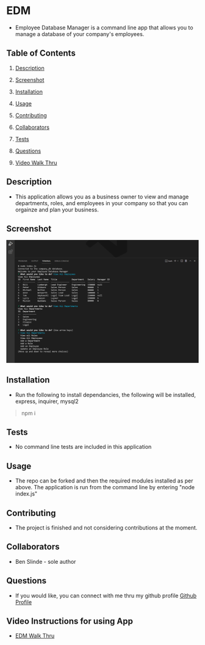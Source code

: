 # EDM
* Employee Database Manager is a command line app that allows you to manage a database of your company's employees.

## Table of Contents

1. [Description](#description)

1. [Screenshot](#screenshot)

1. [Installation](#installation)

1. [Usage](#usage)

1. [Contributing](#contributing)

1. [Collaborators](#collaborators)

1. [Tests](#tests)

1. [Questions](#questions)

1. [Video Walk Thru](#sample)


## <a id="description"></a>Description

* This application allows you as a business owner to view and manage departments, roles, and employees in your company so that you can orgainze and plan your business.

## <a id="screenshot"></a>Screenshot

![Screenshot of App in use](./assets/images/EDMSS.png)

## <a id="installation"></a>Installation

* Run the following to install dependancies, the following will be installed, express, inquirer, mysql2

> npm i

## <a id="tests"></a>Tests

* No command line tests are included in this application

## <a id="usage"></a>Usage

* The repo can be forked and then the required modules installed as per above.  The application is run from the command line by entering "node index.js"

## <a id="contributing"></a>Contributing

* The project is finished and not considering contributions at the moment.

## <a id="collaborators"></a>Collaborators

* Ben Slinde - sole author

## <a id="questions"></a>Questions

* If you would like, you can connect with me thru my github profile [Github Profile](https://github.com/stevenslade)

## <a id="sample"></a>Video Instructions for using App 

* [EDM Walk Thru](https://drive.google.com/file/d/1ZTKlxNTM5ye_L0m6QJOW2zQSRtx7HhgY/view)


